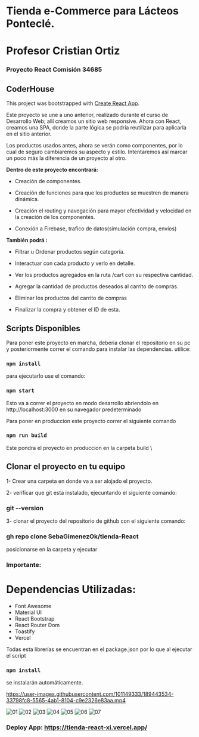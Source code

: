 
# Tienda e-Commerce para Lácteos Ponteclé.
# Profesor Cristian Ortiz 

### Proyecto React Comisión 34685 
## CoderHouse

This project was bootstrapped with [Create React App](https://github.com/facebook/create-react-app).


Este proyecto se une a uno anterior, realizado durante el curso de Desarrollo Web; allí creamos un sitio web responsive.
Ahora con React,  creamos una SPA, donde la parte lógica se podría reutilizar para aplicarla en el sitio anterior.

Los productos usados antes, ahora se verán como componentes, por lo cual de seguro cambiaremos su aspecto y estilo. Intentaremos así marcar un poco más la diferencia de un proyecto al otro.

**Dentro de este proyecto encontrará:**

+ Creación de componentes.

+ Creación de funciones para que los productos se muestren de manera dinámica.

+ Creación el routing y navegación para mayor efectividad y velocidad en la creación de los componentes.
 
+ Conexión a Firebase, trafico de datos(simulación compra, envíos)


**También podrá :**
+ Filtrar u Ordenar productos según categoría.

+ Interactuar con cada producto y verlo en detalle.

+ Ver los productos agregados en la ruta /cart con su respectiva cantidad.

+ Agregar la cantidad de productos deseados al carrito de compras.

+ Eliminar los productos del carrito de compras

+ Finalizar la compra y obtener el ID de esta.


## Scripts Disponibles

Para poner este proyecto en marcha, deberia clonar el repositorio en su pc y posteriormente correr el comando para instalar las dependencias.
utilice:

### `npm install`

para ejecutarlo use el comando:
### `npm start`

Esto va a correr el proyecto en modo desarrollo abriendolo en http://localhost:3000 en su navegador predeterminado

Para poner en produccion este proyecto correr el siguiente comando

### `npm run build`
Este pondra el proyecto en produccion en la carpeta build \

## Clonar el proyecto en tu equipo

1- Crear una carpeta en donde va a ser alojado el proyecto.

2- verificar que git esta instalado, ejecuntando el siguiente comando:

### git --version

3- clonar el proyecto del repositorio de github con el siguiente comando:

### gh repo clone SebaGimenezOk/tienda-React
  
  posicionarse en la carpeta y ejecutar

### Importante: 

# Dependencias Utilizadas:
+ Font Awesome 
+ Material UI
+ React Bootstrap 
+ React Router Dom 
+ Toastify
+ Vercel

Todas esta librerías se encuentran en el package.json por lo que al ejecutar el script 
### `npm install`

se instalarán automáticamente.

https://user-images.githubusercontent.com/101149333/189443534-33798fc8-5565-4ab1-8104-c9e2326e83aa.mp4

![01](https://user-images.githubusercontent.com/101149333/189279213-ac98cbd5-d1ee-4149-b8ae-152f6974776c.jpg)
![02](https://user-images.githubusercontent.com/101149333/189279222-1bb9a170-aa9f-4496-957c-2eb0fda66eca.jpg)
![03](https://user-images.githubusercontent.com/101149333/189279226-fe359dd2-dce6-4316-9e2f-1c1b215b8b3c.jpg)
![04](https://user-images.githubusercontent.com/101149333/189279228-500887d7-81f0-44ea-96a1-48a379696a18.jpg)
![05](https://user-images.githubusercontent.com/101149333/189279230-c7078bf1-cf06-4991-a7e3-1063b9435234.jpg)
![06](https://user-images.githubusercontent.com/101149333/189279231-14772a54-0039-43a3-814a-534ee009adc3.jpg)
![07](https://user-images.githubusercontent.com/101149333/189279236-0a901b9f-f7c1-4f7a-9ca7-c8bc75cd8a93.jpg)

### Deploy App: https://tienda-react-xi.vercel.app/
